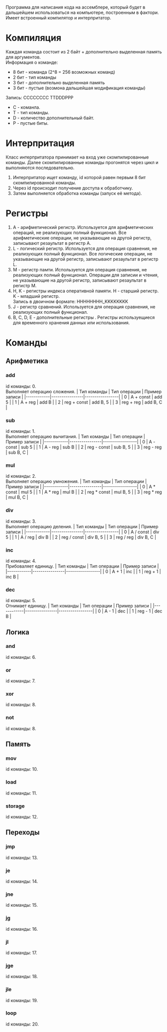 Программа для написания кода на ассемблере, который будет в дальшейшем использоваться на компьютере, построенным в фактори. Имеет встроенный компилятор и интерпритатор.

# Компиляция
Каждая команда состоит из 2 байт + дополнительно выделенная память для аргументов.  
Информация о команде:
- 8 бит - команда (2^8 = 256 возможных команд)  
- 2 бит - тип команды  
- 3 бит - дополнительно выделенная память  
- 3 бит - пустые (возмона дальшейшая модификация команды)  

Запись:
CCCCCCCC TTDDDPPP
- C - команла.
- T - тип команды.
- D - количество дополнительный байт.
- P - пустые биты.

# Интерпритация
Класс интерпритатора принимает на вход уже скомпилированные команды. Далее скомпилированные команды прогонятся через цикл и выполняются последовательно.  
1) Интерпритатор ищет команду, id которой равен первым 8 бит скомпилированной команды.
2) Через id происходит получение доступа к обработчику.
3) Затем выполняется обработка команды (запуск её метода).

# Регистры
1) A - арифметический регистр.
   Используется для арифметических операций, не реализующих полный функционал. Все арифметические операции, не указывающие на другой регистр, записывают резаультат в регистр A.
3) L - логический регистр.
   Используется для операция сравнения, не реализующих полный функционал. Все логические операции, не указывающие на другой регистр, записывают резаультат в регистр L.
4) M - регистр памти.
   Используется для операция сравнения, не реализующих полный функционал. Операции для записии и чтения, не указывающие на другой регистр, записывают резаультат в регистр M.
6) H, K - регистры индекса оперативной памяти.
   H - старший регистр.  
   K - младший регистр.  
   Запись в двоичном формате: HHHHHHHH_KKKKKKKK
8) J - регистр сравнений.
   Используется для операция сравнения, не реализующих полный функционал.
9) B, C, D, E - дополнительные регистры  .
   Регистры используещиеся для временного хранения данных или использования.

# Команды

## Арифметика

### add
id команды: 0.  
Выполняет операцию сложения.
| Тип команды | Тип операции   | Пример записи  |
|------------|----------------|-----------------|
| 0          | A + const      | add 5           |
| 1          | A + reg        | add B           |
| 2          | reg + const    | add B, 5        |
| 3          | reg + reg      | add B, C        |

### sub
id команды: 1.  
Выполняет операцию вычитания.
| Тип команды | Тип операции   | Пример записи  |
|------------|----------------|-----------------|
| 0          | A - const      | sub 5           |
| 1          | A - reg        | sub B           |
| 2          | reg - const    | sub B, 5        |
| 3          | reg - reg      | sub B, C        |

### mul
id команды: 2.  
Выполняет операцию умножения.
| Тип команды | Тип операции   | Пример записи  |
|------------|----------------|-----------------|
| 0          | A * const      | mul 5           |
| 1          | A * reg        | mul B           |
| 2          | reg * const    | mul B, 5        |
| 3          | reg * reg      | mul B, C        |

### div
id команды: 3.  
Выполняет операцию деления.
| Тип команды | Тип операции   | Пример записи  |
|------------|----------------|-----------------|
| 0          | A / const      | div 5           |
| 1          | A / reg        | div B           |
| 2          | reg / const    | div B, 5        |
| 3          | reg / reg      | div B, C        |

### inc
id команды: 4.  
Прибоваляет единицу.
| Тип команды | Тип операции   | Пример записи  |
|------------|----------------|-----------------|
| 0          | A + 1          | inc             |
| 1          | reg + 1        | inc B           |

### dec
id команды: 5.  
Отнимает единицу.
| Тип команды | Тип операции   | Пример записи  |
|------------|----------------|-----------------|
| 0          | A - 1          | dec             |
| 1          | reg - 1        | dec B           |

## Логика
### and
id команды: 6.  
### or
id команды: 7.  
### xor
id команды: 8.  
### not
id команды: 8.  
## Память
### mov
id команды: 10.  
### load
id команды: 11. 
### storage
id команды: 12.  
## Переходы
### jmp
id команды: 13.  
### je
id команды: 14.  
### jne
id команды: 15.  
### jg
id команды: 16.  
### jl
id команды: 17.  
### jge
id команды: 18.  
### jle
id команды: 19.
### loop
id команды: 20.
